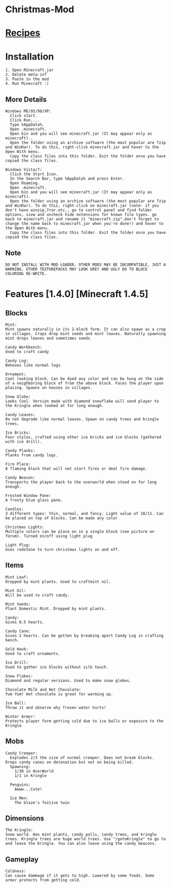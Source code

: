 Christmas-Mod
=============

[Recipes](https://github.com/eekysam/Christmas-Mod/wiki/Recipes)
=============
  
Installation
=============
    1. Open Minecraft.jar
    2. Delete meta-inf
    3. Paste in the mod
    4. Run Minecraft :)

  More Details
  ---------------------
    Windows ME/95/98/XP:
      Click start.
      Click Run....
      Type %AppData%.
      Open .minecraft.
      Open bin and you will see minecraft.jar (It may appear only as minecraft)..
      Open the folder using an archive software (the most popular are 7zip and WinRar). To do this, right-click minecraft.jar and hover to the Open With menu.
      Copy the class files into this folder. Exit the folder once you have copied the class files.
      
    Windows Vista/7:
      Click the Start Icon.
      In the Search Bar, type %AppData% and press Enter.
      Open Roaming.
      Open .minecraft.
      Open bin and you will see minecraft.jar (It may appear only as minecraft).
      Open the folder using an archive software (the most popular are 7zip and WinRar). To do this, right-click on minecraft.jar (note- if you don't have winzip,7rar.etc., go to control panel and find folder options, view and uncheck hide extensions for known file types. go back to minecraft.jar and rename it "minecraft.zip".don't forget to change the name back to minecraft.jar when you're done!) and hover to the Open With menu.
      Copy the class files into this folder. Exit the folder once you have copied the class files.
  Note
  ---------------------
    DO NOT INSTALL WITH MOD LOADER. OTHER MODS MAY BE INCOMPATIBLE, JUST A WARNING. OTHER TEXTUREPACKS MAY LOOK GREY AND UGLY DO TO BLOCK COLORING RE-WRITE.
  
Features [1.4.0] [Minecraft 1.4.5]
=============
  Blocks
  ---------------------
    Mint:
    Mint spawns naturally in its 2-block form. It can also spawn as a crop in villages. Crops drop mint seeds and mint leaves. Naturally spawning mint drops leaves and sometimes seeds

    Candy Workbench:
    Used to craft candy

    Candy Log:
    Behaves like normal logs

    Ornament:
    Cool looking block. Can be dyed any color and can be hung on the side of a neighboring block of from the above block. Faces the player upon placing. Spawns on houses in villages.

    Snow Globe:
    Looks Cool. Version made with diamond snowflake will send player to the Kringle when looked at for long enough.

    Candy Leaves:
    Do not degrade like normal leaves. Spawn on candy trees and kringle trees.

    Ice Bricks:
    Four styles, crafted using other ice bricks and ice blocks (gathered with ice drill).
    
    Candy Planks:
    Planks from candy logs.
    
    Fire Place:
    A flaming block that will not start fires or deal fire damage.
    
    Candy Beacon:
    Transports the player back to the overworld when stood on for long enough.
    
    Frosted Window Pane:
    A frosty blue glass pane.
    
    Candles:
    3 different types: thin, normal, and fancy. Light value of 10/11. Can be placed on top of blocks. Can be made any color
    
    Christmas Lights:
    Multiple colors can be place on in a single block (see picture on forum). Turned on/off using light plug
    
    Light Plug:
    Uses redstone to turn christmas lights on and off.
    

  Items
  ---------------------
    Mint Leaf:
    Dropped by mint plants. Used to craftmint oil.

    Mint Oil:
    Will be used to craft candy.

    Mint Seeds:
    Plant Domestic Mint. Dropped by mint plants.

    Candy:
    Gives 0.5 hearts.

    Candy Cane:
    Gives 2 hearts. Can be gotten by breaking apart Candy Log in crafting bench.

    Gold Hook:
    Used to craft ornaments.

    Ice Drill:
    Used to gather ice blocks without silk touch.
    
    Snow Flakes:
    Diamond and regular versions. Used to make snow globes.
    
    Chocolate Milk and Hot Chocolate:
    Yum Yum! Hot chocolate is great for warming up.
    
    Ice Ball:
    Throw it and observe why frosen water hurts!
    
    Winter Armor:
    Protects player form getting cold due to ice balls or exposure to the Kringle

  Mobs
  ---------------------
    Candy Creeper:
      Explodes 2/3 the size of normal creeper. Does not break blocks. Drops candy canes on detonation but not on being killed.
      Spawning:
        1/30 in OverWorld
        1/1 in Kringle
        
      Penguins:
        Awww...Cute!
        
      Ice Men:
        The blaze's festive twin

  Dimensions
  ---------------------
    The Kringle:
    Snow world. Has mint plants, candy polls, candy trees, and kringle trees. Kringle trees are huge world trees. Use "/gotoKringle" to go to and leave the Kringle. You can also leave using the candy beacons.
    
  Gameplay
  ---------------------
    Coldness:
    Can cause dammage if it gets to high. Lowered by some foods. Some armor protects from getting cold.